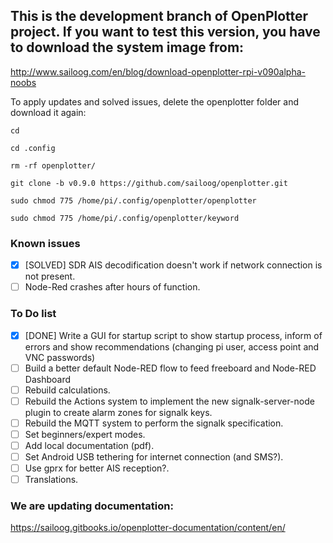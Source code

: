 ## This is the development branch of OpenPlotter project. If you want to test this version, you have to download the system image from:

http://www.sailoog.com/en/blog/download-openplotter-rpi-v090alpha-noobs

To apply updates and solved issues, delete the openplotter folder and download it again:

`cd`

`cd .config`

`rm -rf openplotter/`

`git clone -b v0.9.0 https://github.com/sailoog/openplotter.git`

`sudo chmod 775 /home/pi/.config/openplotter/openplotter`

`sudo chmod 775 /home/pi/.config/openplotter/keyword`

### Known issues

- [x] [SOLVED] SDR AIS decodification doesn't work if network connection is not present.
- [ ] Node-Red crashes after hours of function.

### To Do list

- [x] [DONE] Write a GUI for startup script to show startup process, inform of errors and show recommendations (changing pi user, access point and VNC passwords)
- [ ] Build a better default Node-RED flow to feed freeboard and Node-RED Dashboard
- [ ] Rebuild calculations.
- [ ] Rebuild the Actions system to implement the new signalk-server-node plugin to create alarm zones for signalk keys.
- [ ] Rebuild the MQTT system to perform the signalk specification.
- [ ] Set beginners/expert modes.
- [ ] Add local documentation (pdf).
- [ ] Set Android USB tethering for internet connection (and SMS?).
- [ ] Use gprx for better AIS reception?.
- [ ] Translations.

### We are updating documentation:

https://sailoog.gitbooks.io/openplotter-documentation/content/en/
